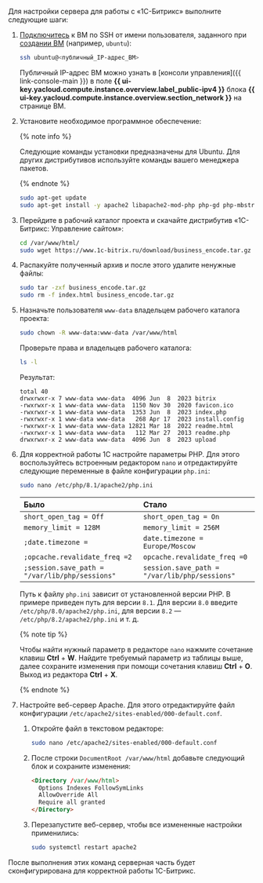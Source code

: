 Для настройки сервера для работы с «1С-Битрикс» выполните следующие шаги:
1. [Подключитесь](../../compute/operations/vm-connect/ssh.md) к ВМ по SSH от имени пользователя, заданного при [создании ВМ](#create-vm) (например, `ubuntu`):

   ```bash
   ssh ubuntu@<публичный_IP-адрес_ВМ>
   ```

   Публичный IP-адрес ВМ можно узнать в [консоли управления]({{ link-console-main }}) в поле **{{ ui-key.yacloud.compute.instance.overview.label_public-ipv4 }}** блока **{{ ui-key.yacloud.compute.instance.overview.section_network }}** на странице ВМ.

1. Установите необходимое программное обеспечение:

   {% note info %}

   Следующие команды установки предназначены для Ubuntu. Для других дистрибутивов используйте команды вашего менеджера пакетов.

   {% endnote %}

   ```bash
   sudo apt-get update
   sudo apt-get install -y apache2 libapache2-mod-php php-gd php-mbstring php-mysql
   ```

1. Перейдите в рабочий каталог проекта и скачайте дистрибутив «1С-Битрикс: Управление сайтом»:

   ```bash
   cd /var/www/html/
   sudo wget https://www.1c-bitrix.ru/download/business_encode.tar.gz
   ```

1. Распакуйте полученный архив и после этого удалите ненужные файлы:

   ```bash
   sudo tar -zxf business_encode.tar.gz
   sudo rm -f index.html business_encode.tar.gz
   ```

1. Назначьте пользователя `www-data` владельцем рабочего каталога проекта:

   ```bash
   sudo chown -R www-data:www-data /var/www/html
   ```

   Проверьте права и владельцев рабочего каталога:

   ```bash
   ls -l
   ```

   Результат:

   ```text
   total 40
   drwxrwxr-x 7 www-data www-data  4096 Jun  8  2023 bitrix
   -rwxrwxr-x 1 www-data www-data  1150 Nov 30  2020 favicon.ico
   -rwxrwxr-x 1 www-data www-data  1353 Jun  8  2023 index.php
   -rwxrwxr-x 1 www-data www-data   268 Apr 17  2023 install.config
   -rwxrwxr-x 1 www-data www-data 12821 Mar 18  2022 readme.html
   -rwxrwxr-x 1 www-data www-data   112 Mar 27  2013 readme.php
   drwxrwxr-x 2 www-data www-data  4096 Jun  8  2023 upload
   ```

1. Для корректной работы 1С настройте параметры PHP. Для этого воспользуйтесь встроенным редактором `nano` и отредактируйте следующие переменные в файле конфигурации `php.ini`:

   ```bash
   sudo nano /etc/php/8.1/apache2/php.ini
   ```

   Было | Стало
   :--- | :---
   `short_open_tag = Off` | `short_open_tag = On`
   `memory_limit = 128M` | `memory_limit = 256M`
   `;date.timezone =` | `date.timezone = Europe/Moscow`
   `;opcache.revalidate_freq =2` | `opcache.revalidate_freq =0`
   `;session.save_path = "/var/lib/php/sessions"` | `session.save_path = "/var/lib/php/sessions"`

   Путь к файлу `php.ini` зависит от установленной версии PHP. В примере приведен путь для версии `8.1`. Для версии `8.0` введите `/etc/php/8.0/apache2/php.ini`, для версии `8.2` — `/etc/php/8.2/apache2/php.ini` и т. д.

   {% note tip %}

   Чтобы найти нужный параметр в редакторе `nano` нажмите сочетание клавиш **Ctrl** + **W**. Найдите требуемый параметр из таблицы выше, далее сохраните изменения при помощи сочетания клавиш **Ctrl** + **O**. Выход из редактора **Ctrl** + **X**.

   {% endnote %}

1. Настройте веб-сервер Apache. Для этого отредактируйте файл конфигурации `/etc/apache2/sites-enabled/000-default.conf`.
   1. Откройте файл в текстовом редакторе:

      ```bash
      sudo nano /etc/apache2/sites-enabled/000-default.conf
      ```

   1. После строки `DocumentRoot /var/www/html` добавьте следующий блок и сохраните изменения:

      ```html
      <Directory /var/www/html>
        Options Indexes FollowSymLinks
        AllowOverride All
        Require all granted
      </Directory>
      ```

   1. Перезапустите веб-сервер, чтобы все измененные настройки применились:

      ```bash
      sudo systemctl restart apache2
      ```

После выполнения этих команд серверная часть будет сконфигурирована для корректной работы 1С-Битрикс.